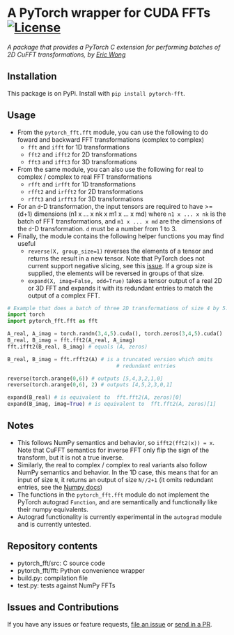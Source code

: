 # A PyTorch wrapper for CUDA FFTs [![License][license-image]][license]

[license-image]: http://img.shields.io/badge/license-Apache--2-blue.svg?style=flat
[license]: LICENSE

*A package that provides a PyTorch C extension for performing batches of 2D CuFFT 
transformations, by [Eric Wong](https://github.com/riceric22)*

## Installation

This package is on PyPi. Install with `pip install pytorch-fft`. 

## Usage

+ From the `pytorch_fft.fft` module, you can use the following to do 
foward and backward FFT transformations (complex to complex)
  + `fft` and `ifft` for 1D transformations
  + `fft2` and `ifft2` for 2D transformations
  + `fft3` and `ifft3` for 3D transformations
+ From the same module, you can also use the following for 
real to complex / complex to real FFT transformations
  + `rfft` and `irfft` for 1D transformations
  + `rfft2` and `irfft2` for 2D transformations
  + `rfft3` and `irfft3` for 3D transformations
+ For an `d`-D transformation, the input tensors are required to have >= (d+1)
  dimensions (n1 x ... x nk x m1 x ... x md) where `n1 x ... x nk` is the
  batch of FFT transformations, and `m1 x ... x md` are the dimensions of the
  `d`-D transformation. `d` must be a number from 1 to 3.
+ Finally, the module contains the following helper functions you may find
useful
  + `reverse(X, group_size=1)` reverses the elements of a tensor and returns
    the result in a new tensor. Note that PyTorch does not current support
    negative slicing, see this
    [issue](https://github.com/pytorch/pytorch/issues/229). If a group size is
    supplied, the elements will be reversed in groups of that size.
  + `expand(X, imag=False, odd=True)` takes a tensor output of a real 2D or 3D
    FFT and expands it with its redundant entries to match the output of a
    complex FFT.

<!--
+ For autograd support, use the following functions in the
`pytorch_fft.fft.autograd` module: 
  + `Fft` and `Ifft` for 1D transformations
  + `Fft2d` and Ifft2d` for 2D transformations
  + `Fft3d` and `Ifft3d` for 3D transformations
-->

```Python
# Example that does a batch of three 2D transformations of size 4 by 5. 
import torch
import pytorch_fft.fft as fft

A_real, A_imag = torch.randn(3,4,5).cuda(), torch.zeros(3,4,5).cuda()
B_real, B_imag = fft.fft2(A_real, A_imag)
fft.ifft2(B_real, B_imag) # equals (A, zeros)

B_real, B_imag = fft.rfft2(A) # is a truncated version which omits
                                   # redundant entries

reverse(torch.arange(0,6)) # outputs [5,4,3,2,1,0]
reverse(torch.arange(0,6), 2) # outputs [4,5,2,3,0,1]

expand(B_real) # is equivalent to  fft.fft2(A, zeros)[0]
expand(B_imag, imag=True) # is equivalent to  fft.fft2(A, zeros)[1]
```

<!--
```Python
# Example that uses the autograd for 2D fft:
import torch
from torch.autograd import Variable
import pytorch_fft.fft.autograd as fft
import numpy as np

f = fft.Fft2d()
invf= fft.Ifft2d()

fx, fy = Variable(torch.Tensor(np.arange(100).reshape((1,1,10,10))).cuda(), requires_grad=True), Variable(torch.zeros(1, 1, 10, 10).cuda(),requires_grad=True)
k1,k2 = f(fx,fy)
z = k1.sum() + k2.sum()
z.backward()
print fx.grad, fy.grad
```
-->
## Notes
+ This follows NumPy semantics and behavior, so `ifft2(fft2(x)) = x`. Note
  that CuFFT semantics for inverse FFT only flip the sign of the transform,
  but it is not a true inverse.
+ Similarly, the real to complex / complex to real variants also follow NumPy
  semantics and behavior. In the 1D case, this means that for an input of size
  `N`, it returns an output of size `N//2+1` (it omits redundant entries, see
  the [Numpy docs](https://docs.scipy.org/doc/numpy/reference/generated/numpy.fft.rfft.html))
+ The functions in the `pytorch_fft.fft` module do not implement the PyTorch
  autograd `Function`, and are semantically and functionally like their numpy
  equivalents.
+ Autograd functionality is currently experimental in the `autograd` module
  and is currently untested.

<!-- `pytorch_fft.fft.autograd` if you want autograd
functionality. -->

## Repository contents
- pytorch_fft/src: C source code
- pytorch_fft/fft: Python convenience wrapper
- build.py: compilation file
- test.py: tests against NumPy FFTs

## Issues and Contributions

If you have any issues or feature requests, 
[file an issue](https://github.com/bamos/block/issues)
or [send in a PR](https://github.com/bamos/block/pulls). 

